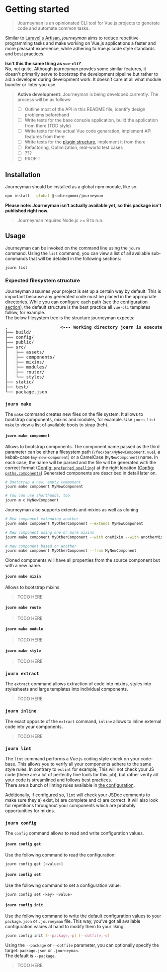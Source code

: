 # Getting started
> Journeyman is an opinionated CLI tool for Vue.js projects to generate code and automate common tasks.

Similar to [Laravel's Artisan](https://laravel.com/docs/5.6/artisan), *journeyman* aims to reduce repetitive programming tasks and make working on Vue.js applications a faster and more pleasant experience, while adhering to Vue.js code style standards and best practices.

**Isn't this the same thing as `vue-cli`?**  
No, not quite. Although journeyman provdes some similar features, it doesn't primarily serve to bootstrap the development pipeline but rather to aid a developer during development work. It doesn't care at all what module bundler or linter you use.

> **Active development:** Journeyman is being developed currently. The process will be as follows:
> - [ ] Outline most of the API in this README file, identify design problems beforehand  
> - [ ] Write tests for the base console application, build the application from there (TDD style)
> - [ ] Write tests for the actual Vue code generation, implement API features from there
> - [ ] Write tests for the [plugin structure](./plugins), implement it from there
> - [ ] Refactoring, Optimization, real-world test cases
> - [ ] ???
> - [ ] PROFIT

## Installation
Journeyman should be installed as a global npm module, like so:

```sh
npm install --global @radiergummi/journeyman
```
**Please note: Journeyman isn't actually available yet, so this package isn't published right now.**

> Journeyman requires Node.js >= 8 to run.

## Usage
Journeyman can be invoked on the command line using the `journ` command. Using the `list` command, you can view a list of all available sub-commands that will be detailed in the following sections:

```sh
journ list
```

### Expected filesystem structure
Journeyman assumes your project is set up a certain way by default. This is important because any generated code must be placed in the appropriate directories. While you can configure each path (see the [configuration section](./configuration#paths)), the default structure is the best practice all `vue-cli` templates follow, for example.  
The below filesystem tree is the structure journeyman expects:

<pre>
.                    <strong><--- Working directory journ is executed in</strong>
├── build/
├── config/
├── public/
├── src/
│   ├── assets/
│   ├── components/
│   ├── mixins/
│   ├── modules/
│   ├── router/
│   └── styles/
├── static/
├── test/
└── package.json
</pre>

### `journ make`
The `make` command creates new files on the file system. It allows to bootstrap components, mixins and modules, for example. Use `journ list make` to view a list of available boots to strap (heh).

#### `journ make component`
Allows to bootstrap components. The component name passed as the third parameter can be either a filesystem path (`/foo/bar/MyNewComponent.vue`), a kebab-case (`my-new-component`) or a CamelCase (`MyNewComponent`) name. In each case, the name will be parsed and the file will be generated with the correct format ([Config: `preferred_spelling`](./configuration#preferred_spelling)) at the right location ([Config: `paths.components`](./configuration#paths))
Generated components are described in detail later on.  

```sh
# Bootstrap a new, empty component
journ make component MyNewComponent

# You can use shorthands, too
journ m c MyNewComponent
```

Journeyman also supports extends and mixins as well as cloning:

```sh
# New component extending another
journ make component MyOtherComponent --extends MyNewComponent

# New component using one or more mixins
journ make component MyOtherComponent --with oneMixin --with anotherMixin

# New component based on another
journ make component MyOtherComponent --from MyNewComponent
```

Cloned components will have all properties from the source component but with a new name.

#### `journ make mixin`

Allows to bootstrap mixins.  
> TODO HERE

#### `journ make route`

> TODO HERE

#### `journ make module`

> TODO HERE

#### `journ make style`

> TODO HERE

### `journ extract`
The `extract` command allows extraction of code into mixins, styles into stylesheets and large templates into individual components.

> TODO HERE

### `journ inline`
The exact opposite of the `extract` command, `inline` allows to inline external code into your components.

> TODO HERE

### `journ lint`
The `lint` command performs a Vue.js coding style check on your code-base. This allows you to verify all your components adhere to the same style rules. In contrary to `eslint` for example, This will not check your JS code (there are a lot of perfectly fine tools for this job), but rather verify all your code is streamlined and follows best practices.  
There are a bunch of linting rules available in [the configuration](./configuration#linting-rules).

Additionally, if configured so, `lint` will check your JSDoc comments to make sure they a) exist, b) are complete and c) are correct. It will also look for repetitions throughout your components which are probably opportunities for mixins.

### `journ config`
The `config` command allows to read and write configuration values.

#### `journ config get`
Use the following command to read the configuration:

```sh
journ config get [<value>]
```

#### `journ config set`
Use the following command to set a configuration value:

```sh
journ config set <key> <value>
```

#### `journ config init`
Use the following command to write the default configuration values to your `package.json` or `.journeyman` file. This way, you've got all available configuration values at hand to modify them to your liking:

```sh
journ config init [--package,-p] [--dotfile,-d]
```

Using the `--package` or `--dotfile` parameter, you can optionally specify the target: `package.json` or `.journeyman`.  
The default is `--package`.


> TODO HERE
